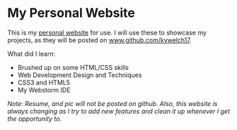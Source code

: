 # My Personal Website

This is my [personal website](http://kylenwelch.com) for use. I will use these to showcase my projects, as they will be posted on www.github.com/kywelch17. 

What did I learn:
 - Brushed up on some HTML/CSS skills
 - Web Development Design and Techniques
 - CSS3 and HTML5
 - My Webstorm IDE

*Note: Resume, and pic will not be posted on github. Also, this website is always changing as I try to add new features and clean it up
whenever I get the opportunity to.*
